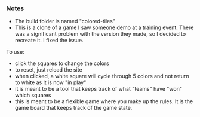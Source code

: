 ### Notes
* The build folder is named "colored-tiles"
* This is a clone of a game I saw someone demo at a training event. There was a significant problem with the version they made, so I decided to recreate it. I fixed the issue.


To use:
* click the squares to change the colors
* to reset, just reload the site
* when clicked, a white square will cycle through 5 colors and not return to white as it is now "in play"
* it is meant to be a tool that keeps track of what "teams" have "won" which squares
* this is meant to be a flexible game where you make up the rules. It is the game board that keeps track of the game state.
